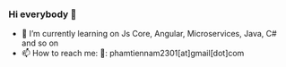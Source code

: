 ### Hi everybody 👋

- 🔭 I’m currently learning on Js Core, Angular, Microservices, Java, C# and so on
- 📫 How to reach me: 
 📧: phamtiennam2301[at]gmail[dot]com
